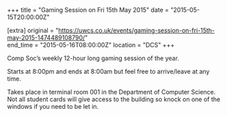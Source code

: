 +++
title = "Gaming Session on Fri 15th May 2015"
date = "2015-05-15T20:00:00Z"

[extra]
original = "https://uwcs.co.uk/events/gaming-session-on-fri-15th-may-2015-1474489108790/"    
end_time = "2015-05-16T08:00:00Z"
location = "DCS"
+++

Comp Soc’s weekly 12-hour long gaming session of the year.

Starts at 8:00pm and ends at 8:00am but feel free to arrive/leave at any time.

Takes place in terminal room 001 in the Department of Computer Science. Not all student cards will give access to the building so knock on one of the windows if you need to be let in.


